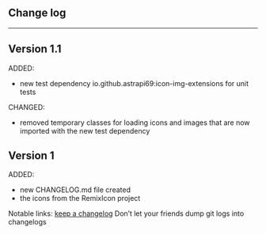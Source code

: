 ## Change log
----------------------

Version 1.1
-------------

ADDED:

- new test dependency io.github.astrapi69:icon-img-extensions for unit tests 

CHANGED:

- removed temporary classes for loading icons and images that are now imported with the new test dependency

Version 1
-------------

ADDED:

- new CHANGELOG.md file created
- the icons from the RemixIcon project

Notable links:
[keep a changelog](http://keepachangelog.com/en/1.0.0/) Don’t let your friends dump git logs into changelogs

